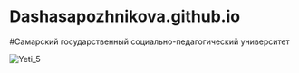 # Dashasapozhnikova.github.io
#Самарский государственный социально-педагогический университет

![Yeti_5](https://1c.ruixin-russia.ru/uploads/high-schools/403-sgspu-32980.jpg)
